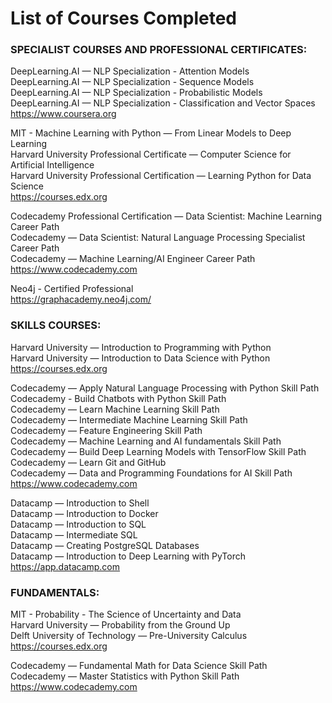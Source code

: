 # List of Courses Completed

### SPECIALIST COURSES AND PROFESSIONAL CERTIFICATES:

DeepLearning.AI — NLP Specialization - Attention Models  
DeepLearning.AI — NLP Specialization - Sequence Models  
DeepLearning.AI — NLP Specialization - Probabilistic Models  
DeepLearning.AI — NLP Specialization - Classification and Vector Spaces  
https://www.coursera.org  

MIT - Machine Learning with Python — From Linear Models to Deep Learning  
Harvard University Professional Certificate — Computer Science for Artificial Intelligence  
Harvard University Professional Certification — Learning Python for Data Science  
https://courses.edx.org

Codecademy Professional Certification — Data Scientist: Machine Learning Career Path  
Codecademy — Data Scientist: Natural Language Processing Specialist Career Path  
Codecademy — Machine Learning/AI Engineer Career Path  
https://www.codecademy.com

Neo4j - Certified Professional  
https://graphacademy.neo4j.com/

### SKILLS COURSES:

Harvard University — Introduction to Programming with Python  
Harvard University — Introduction to Data Science with Python  
https://courses.edx.org

Codecademy — Apply Natural Language Processing with Python Skill Path  
Codecademy - Build Chatbots with Python Skill Path  
Codecademy — Learn Machine Learning Skill Path  
Codecademy — Intermediate Machine Learning Skill Path  
Codecademy — Feature Engineering Skill Path  
Codecademy — Machine Learning and AI fundamentals Skill Path  
Codecademy — Build Deep Learning Models with TensorFlow Skill Path  
Codecademy — Learn Git and GitHub  
Codecademy — Data and Programming Foundations for AI Skill Path  
https://www.codecademy.com

Datacamp — Introduction to Shell  
Datacamp — Introduction to Docker  
Datacamp — Introduction to SQL  
Datacamp — Intermediate SQL  
Datacamp — Creating PostgreSQL Databases  
Datacamp — Introduction to Deep Learning with PyTorch  
https://app.datacamp.com  

### FUNDAMENTALS:

MIT - Probability - The Science of Uncertainty and Data  
Harvard University — Probability from the Ground Up  
Delft University of Technology — Pre-University Calculus  
https://courses.edx.org

Codecademy — Fundamental Math for Data Science Skill Path  
Codecademy — Master Statistics with Python Skill Path  
https://www.codecademy.com


